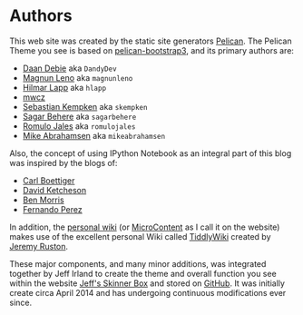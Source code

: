 # Authors
This web site was created by the static site generators [Pelican][03].
The Pelican Theme you see is based on [pelican-bootstrap3][01],
and its primary authors are:

- [Daan Debie](https://github.com/DandyDev) aka `DandyDev`
- [Magnun Leno](https://github.com/magnunleno) aka `magnunleno`
- [Hilmar Lapp](https://github.com/hlapp) aka `hlapp`
- [mwcz](https://github.com/mwcz)
- [Sebastian Kempken](https://github.com/skempken) aka `skempken`
- [Sagar Behere](https://github.com/sagarbehere) aka `sagarbehere`
- [Romulo Jales](https://github.com/romulojales) aka `romulojales`
- [Mike Abrahamsen](https://github.com/mikeabrahamsen) aka `mikeabrahamsen`

Also, the concept of using IPython Notebook as an integral part of this blog
was inspired by the blogs of:

- [Carl Boettiger](http://carlboettiger.info/2012/09/28/Welcome-to-my-lab-notebook.html)
- [David Ketcheson](http://www.davidketcheson.info/2012/10/11/blogging_ipython_notebooks_with_jekyll.html)
- [Ben Morris](http://www.bendmorris.com/2013/05/blogging-with-ipython-distances-in.html)
- [Fernando Perez](http://blog.fperez.org/2012/09/blogging-with-ipython-notebook.html)

In addition, the [personal wiki][05] (or [MicroContent][06] as I call it on the website)
makes use of the excellent personal Wiki called [TiddlyWiki][07] created by [Jeremy Ruston][08].

These major components, and many minor additions, was integrated together by Jeff Irland
to create the theme and overall
function you see within the website [Jeff's Skinner Box][02] and stored on [GitHub][04].
It was initially create circa April 2014 and has undergoing continuous modifications ever since.



[01]:https://github.com/getpelican/pelican-themes/tree/master/pelican-bootstrap3
[02]:http://jeffskinnerbox.me/
[03]:http://docs.getpelican.com/en/3.3.0/
[04]:https://github.com/jeffskinnerbox/jeffskinnerbox.github.io/tree/source
[05]:http://en.wikipedia.org/wiki/Personal_wiki
[06]:http://www.smartinsights.com/digital-marketing-strategy/micro-content-strategy/
[07]:http://tiddlywiki.com/
[08]:http://tiddlywiki.com/#JeremyRuston
